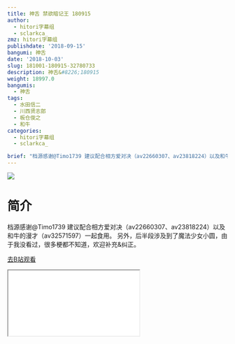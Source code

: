 ```yaml
---
title: 神舌 禁欲暗记王 180915
author:
  - hitori字幕组
  - sclarkca_
zmz: hitori字幕组
publishdate: '2018-09-15'
bangumi: 神舌
date: '2018-10-03'
slug: 181001-180915-32780733
description: 神舌&#8226;180915
weight: 18997.0
bangumis:
  - 神舌
tags:
  - 水田信二
  - 川西贤志郎
  - 板仓俊之
  - 和牛
categories:
  - hitori字幕组
  - sclarkca_

brief: "档源感谢@Timo1739 建议配合相方爱对决（av22660307、av23818224）以及和牛的漫才（av32571597）一起食用。 另外，后半段涉及到了魔法少女小圆，由于我没看过，很多梗都不知道，欢迎补充&纠正。"
---
```

![](https://i.imgur.com/IC6yOlW.jpg)
# 简介  
档源感谢@Timo1739
建议配合相方爱对决（av22660307、av23818224）以及和牛的漫才（av32571597）一起食用。
另外，后半段涉及到了魔法少女小圆，由于我没看过，很多梗都不知道，欢迎补充&纠正。  

[去B站观看](https://www.bilibili.com/video/av32780733/)
<div class ="resp-container"><iframe class="testiframe" src="//player.bilibili.com/player.html?aid=32780733"", scrolling="no", allowfullscreen="true" > </iframe></div> 
